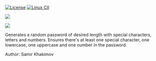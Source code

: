 
[![License](http://img.shields.io/:license-mit-blue.svg?style=flat-square)](http://badges.mit-license.org)
[![Linux CII](https://secret-retreat-6638.herokuapp.com/badge-silver.svg)](https://secret-retreat-6638.herokuapp.com/projects/2)

![](https://secret-retreat-6638.herokuapp.com/badge-silver.svg)

![](http://ruby-gem-downloads-badge.herokuapp.com/rails/4.1.0)

Generates a random password of desired length with special characters,
letters and numbers.  Ensures there's at least one special character,
one lowercase, one uppercase and one number in the password.

Author: Samir Khakimov
